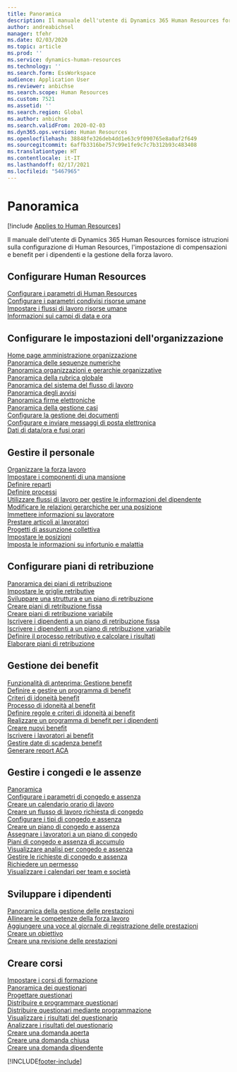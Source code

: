 ```yaml
---
title: Panoramica
description: Il manuale dell'utente di Dynamics 365 Human Resources fornisce istruzioni sulla configurazione di Human Resources, l'impostazione di compensazioni e benefit per i dipendenti e la gestione della forza lavoro.
author: andreabichsel
manager: tfehr
ms.date: 02/03/2020
ms.topic: article
ms.prod: ''
ms.service: dynamics-human-resources
ms.technology: ''
ms.search.form: EssWorkspace
audience: Application User
ms.reviewer: anbichse
ms.search.scope: Human Resources
ms.custom: 7521
ms.assetid: ''
ms.search.region: Global
ms.author: anbichse
ms.search.validFrom: 2020-02-03
ms.dyn365.ops.version: Human Resources
ms.openlocfilehash: 38848fe326deb4dd1e63c9f090765e8a0af2f649
ms.sourcegitcommit: 6affb3316be757c99e1fe9c7c7b312b93c483408
ms.translationtype: HT
ms.contentlocale: it-IT
ms.lasthandoff: 02/17/2021
ms.locfileid: "5467965"
---
```

# <a name="overview"></a>Panoramica

[!include [Applies to Human Resources](../includes/applies-to-hr.md)]

Il manuale dell'utente di Dynamics 365 Human Resources fornisce istruzioni sulla configurazione di Human Resources, l'impostazione di compensazioni e benefit per i dipendenti e la gestione della forza lavoro.

## <a name="set-up-human-resources"></a>Configurare Human Resources

[Configurare i parametri di Human Resources](hr-setup-parameters.md)</br>
[Configurare i parametri condivisi risorse umane](hr-setup-shared-parameters.md)</br>
[Impostare i flussi di lavoro risorse umane](hr-setup-workflows.md)</br>
[Informazioni sui campi di data e ora](hr-setup-date-time-fields.md)</br>

## <a name="configure-organization-settings"></a>Configurare le impostazioni dell'organizzazione

[Home page amministrazione organizzazione](../fin-ops-core/fin-ops/organization-administration/organization-administration-home-page.md?toc=/dynamics365/human-resources/toc.json)</br>
[Panoramica delle sequenze numeriche](../fin-ops-core/fin-ops/organization-administration/number-sequence-overview.md?toc=/dynamics365/human-resources/toc.json)</br>
[Panoramica organizzazioni e gerarchie organizzative](../fin-ops-core/fin-ops/organization-administration/organizations-organizational-hierarchies.md?toc=/dynamics365/human-resources/toc.json)</br>
[Panoramica della rubrica globale](../fin-ops-core/fin-ops/organization-administration/overview-global-address-book.md?toc=/dynamics365/human-resources/toc.json)</br>
[Panoramica del sistema del flusso di lavoro](../fin-ops-core/fin-ops/organization-administration/overview-workflow-system.md?toc=/dynamics365/human-resources/toc.json)</br>
[Panoramica degli avvisi](../fin-ops-core/fin-ops/get-started/alerts-overview.md?toc=/dynamics365/human-resources/toc.json)</br>
[Panoramica firme elettroniche](../fin-ops-core/fin-ops/organization-administration/electronic-signature-overview.md?toc=/dynamics365/human-resources/toc.json)</br>
[Panoramica della gestione casi](../fin-ops-core/fin-ops/organization-administration/cases.md?toc=/dynamics365/human-resources/toc.json)</br>
[Configurare la gestione dei documenti](../fin-ops-core/fin-ops/organization-administration/configure-document-management.md?toc=/dynamics365/human-resources/toc.json)</br>
[Configurare e inviare messaggi di posta elettronica](../fin-ops-core/fin-ops/organization-administration/configure-email.md?toc=/dynamics365/human-resources/toc.json)</br>
[Dati di data/ora e fusi orari](../fin-ops-core/fin-ops/organization-administration/date-time-zones.md?toc=/dynamics365/human-resources/toc.json)</br>

## <a name="manage-personnel"></a>Gestire il personale

[Organizzare la forza lavoro](hr-personnel-departments-jobs-positions.md)</br>
[Impostare i componenti di una mansione](hr-personnel-jobs.md)</br>
[Definire reparti](hr-personnel-define-departments.md)</br>
[Definire processi](hr-personnel-define-jobs.md)</br>
[Utilizzare flussi di lavoro per gestire le informazioni del dipendente](hr-workflow-manage-employee-information.md)</br>
[Modificare le relazioni gerarchiche per una posizione](hr-personnel-modify-reporting-relationships-position.md)</br>
[Immettere informazioni su lavoratore](hr-personnel-enter-worker-information.md)</br>
[Prestare articoli ai lavoratori](hr-personnel-loan-item-worker.md)</br>
[Progetti di assunzione collettiva](hr-personnel-mass-hire-projects.md)</br>
[Impostare le posizioni](hr-personnel-set-up-positions.md)</br>
[Imposta le informazioni su infortunio e malattia](hr-personnel-set-up-injury-illness-information.md)</br>

## <a name="set-up-compensation-plans"></a>Configurare piani di retribuzione

[Panoramica dei piani di retribuzione](hr-compensation-overview.md)</br>
[Impostare le griglie retributive](hr-compensation-grids.md)</br>
[Sviluppare una struttura e un piano di retribuzione](hr-compensation-structure.md)</br>
[Creare piani di retribuzione fissa](hr-compensation-fixed-plans.md)</br>
[Creare piani di retribuzione variabile](hr-compensation-variable-plans.md)</br>
[Iscrivere i dipendenti a un piano di retribuzione fissa](hr-compensation-enroll-employees-fixed.md)</br>
[Iscrivere i dipendenti a un piano di retribuzione variabile](hr-compensation-enroll-employees-variable.md)</br>
[Definire il processo retributivo e calcolare i risultati](hr-compensation-define-process.md)</br>
[Elaborare piani di retribuzione](hr-compensation-process.md)</br>

## <a name="manage-benefits"></a>Gestione dei benefit

[Funzionalità di anteprima: Gestione benefit](hr-benefits-management-overview.md)</br>
[Definire e gestire un programma di benefit](hr-benefits-manage-program.md)</br>
[Criteri di idoneità benefit](hr-benefits-eligibility-policies.md)</br>
[Processo di idoneità al benefit](hr-benefits-eligibility-process.md)</br>
[Definire regole e criteri di idoneità ai benefit](hr-benefits-define-eligibility-rules.md)</br>
[Realizzare un programma di benefit per i dipendenti](hr-benefits-deliver-employee-benefits-program.md)</br>
[Creare nuovi benefit](hr-benefits-create.md)</br>
[Iscrivere i lavoratori ai benefit](hr-benefits-enroll-workers.md)</br>
[Gestire date di scadenza benefit](hr-benefits-expiration-dates.md)</br>
[Generare report ACA](hr-benefits-aca-reports.md)</br>

## <a name="manage-leave-and-absence"></a>Gestire i congedi e le assenze

[Panoramica](hr-leave-and-absence-overview.md)</br>
[Configurare i parametri di congedo e assenza](hr-leave-and-absence-parameters.md)</br>
[Creare un calendario orario di lavoro](hr-leave-and-absence-working-time-calendar.md)</br>
[Creare un flusso di lavoro richiesta di congedo](hr-leave-and-absence-workflow.md)</br>
[Configurare i tipi di congedo e assenza](hr-leave-and-absence-types.md)</br>
[Creare un piano di congedo e assenza](hr-leave-and-absence-plans.md)</br>
[Assegnare i lavoratori a un piano di congedo](hr-leave-and-absence-enroll.md)</br>
[Piani di congedo e assenza di accumulo](hr-leave-and-absence-accrue.md)</br>
[Visualizzare analisi per congedo e assenza](hr-leave-and-absence-analytics.md)</br>
[Gestire le richieste di congedo e assenza](hr-employee-self-service-manage-requests.md)</br>
[Richiedere un permesso](hr-employee-self-service-request-time-off.md)</br>
[Visualizzare i calendari per team e società](hr-employee-self-service-calendar.md)</br>

## <a name="develop-employees"></a>Sviluppare i dipendenti

[Panoramica della gestione delle prestazioni](hr-develop-performance-management-overview.md)</br>
[Allineare le competenze della forza lavoro](hr-develop-skills.md)</br>
[Aggiungere una voce al giornale di registrazione delle prestazioni](hr-develop-add-performance-journal.md)</br>
[Creare un obiettivo](hr-develop-create-goal.md)</br>
[Creare una revisione delle prestazioni](hr-develop-create-performance-review.md)</br>

## <a name="create-courses"></a>Creare corsi

[Impostare i corsi di formazione](hr-learning-courses.md)</br>
[Panoramica dei questionari](hr-learning-questionnaires.md)</br>
[Progettare questionari](hr-learning-design-questionnaires.md)</br>
[Distribuire e programmare questionari](hr-learning-distribute-questionnaires.md)</br>
[Distribuire questionari mediante programmazione](hr-learning-distribute-questionnaires-scheduling.md)</br>
[Visualizzare i risultati del questionario](hr-learning-evaluate-questionnaire-results.md)</br>
[Analizzare i risultati del questionario](hr-learning-analyze-questionnaire-results.md)</br>
[Creare una domanda aperta](hr-learning-create-open-ended-question.md)</br>
[Creare una domanda chiusa](hr-learning-create-closed-ended-question.md)</br>
[Creare una domanda dipendente](hr-learning-depending-question.md)</br>





[!INCLUDE[footer-include](../includes/footer-banner.md)]